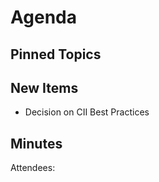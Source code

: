 Agenda
======

Pinned Topics
-------------

New Items
---------

- Decision on CII Best Practices

Minutes
-------
Attendees:
